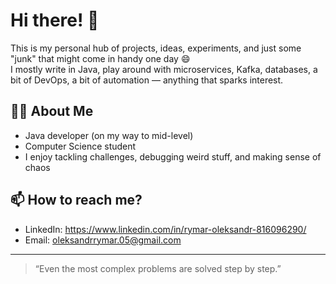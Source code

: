 # Hi there! 👋

This is my personal hub of projects, ideas, experiments, and just some "junk" that might come in handy one day 😄  
I mostly write in Java, play around with microservices, Kafka, databases, a bit of DevOps, a bit of automation — anything that sparks interest.

## 👨‍💻 About Me

- Java developer (on my way to mid-level)
- Computer Science student
- I enjoy tackling challenges, debugging weird stuff, and making sense of chaos

## 📫 How to reach me?

- LinkedIn: https://www.linkedin.com/in/rymar-oleksandr-816096290/
- Email: oleksandrrymar.05@gmail.com

---

> “Even the most complex problems are solved step by step.”
